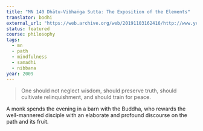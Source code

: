 ```yaml
---
title: "MN 140 Dhātu-Vibhaṅga Sutta: The Exposition of the Elements"
translator: bodhi
external_url: "https://web.archive.org/web/20191103162416/http://www.yellowrobe.com/component/content/article/120-majjhima-nikaya/282-dhtuvibhanga-sutta-the-exposition-of-the-elements.html"
status: featured
course: philosophy
tags:
  - mn
  - path
  - mindfulness
  - samadhi
  - nibbana
year: 2009
---
```


> One should not neglect wisdom, should preserve truth, should cultivate relinquishment, and should train for peace.

A monk spends the evening in a barn with the Buddha, who rewards the well-mannered disciple with an elaborate and profound discourse on the path and its fruit.
